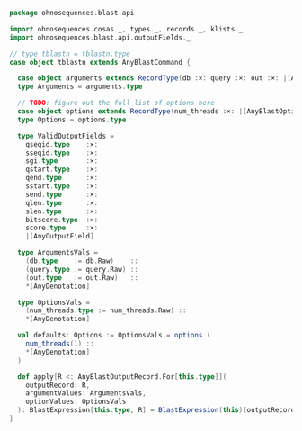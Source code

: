 
```scala
package ohnosequences.blast.api

import ohnosequences.cosas._, types._, records._, klists._
import ohnosequences.blast.api.outputFields._

// type tblastn = tblastn.type
case object tblastn extends AnyBlastCommand {

  case object arguments extends RecordType(db :×: query :×: out :×: |[AnyBlastOption])
  type Arguments = arguments.type

  // TODO: figure out the full list of options here
  case object options extends RecordType(num_threads :×: |[AnyBlastOption])
  type Options = options.type

  type ValidOutputFields =
    qseqid.type    :×:
    sseqid.type    :×:
    sgi.type       :×:
    qstart.type    :×:
    qend.type      :×:
    sstart.type    :×:
    send.type      :×:
    qlen.type      :×:
    slen.type      :×:
    bitscore.type  :×:
    score.type     :×:
    |[AnyOutputField]

  type ArgumentsVals =
    (db.type    := db.Raw)    ::
    (query.type := query.Raw) ::
    (out.type   := out.Raw)   ::
    *[AnyDenotation]

  type OptionsVals =
    (num_threads.type := num_threads.Raw) ::
    *[AnyDenotation]

  val defaults: Options := OptionsVals = options (
    num_threads(1) ::
    *[AnyDenotation]
  )

  def apply[R <: AnyBlastOutputRecord.For[this.type]](
    outputRecord: R,
    argumentValues: ArgumentsVals,
    optionValues: OptionsVals
  ): BlastExpression[this.type, R] = BlastExpression(this)(outputRecord, argumentValues, optionValues)
}

```




[test/scala/CommandGeneration.scala]: ../../../../test/scala/CommandGeneration.scala.md
[test/scala/OutputParsing.scala]: ../../../../test/scala/OutputParsing.scala.md
[test/scala/OutputFieldsSpecification.scala]: ../../../../test/scala/OutputFieldsSpecification.scala.md
[main/scala/api/outputFields.scala]: ../outputFields.scala.md
[main/scala/api/options.scala]: ../options.scala.md
[main/scala/api/package.scala]: ../package.scala.md
[main/scala/api/expressions.scala]: ../expressions.scala.md
[main/scala/api/parse/igblastn.scala]: ../parse/igblastn.scala.md
[main/scala/api/commands/blastn.scala]: blastn.scala.md
[main/scala/api/commands/blastp.scala]: blastp.scala.md
[main/scala/api/commands/tblastx.scala]: tblastx.scala.md
[main/scala/api/commands/tblastn.scala]: tblastn.scala.md
[main/scala/api/commands/blastx.scala]: blastx.scala.md
[main/scala/api/commands/makeblastdb.scala]: makeblastdb.scala.md
[main/scala/api/commands/igblastn.scala]: igblastn.scala.md